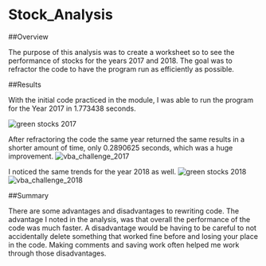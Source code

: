 # Stock_Analysis

##Overview

The purpose of this analysis was to create a worksheet so to see the performance of stocks for the years 2017 and 2018. The goal was to refractor the code to have the program run as efficiently as possible.


##Results

With the initial code practiced in the module, I was able to run the program for the Year 2017 in 1.773438 seconds.

![green stocks 2017](https://user-images.githubusercontent.com/106573185/200087021-216a81db-dbdd-4200-9843-860c6674d5a8.PNG)


After refractoring the code the same year returned the same results in a shorter amount of time, only 0.2890625 seconds, which was a huge improvement.
![vba_challenge_2017](https://user-images.githubusercontent.com/106573185/200087212-608e2c39-0955-40c8-8805-1b2d3d58c02d.PNG)

I noticed the same trends for the year 2018 as well.
![green stocks 2018](https://user-images.githubusercontent.com/106573185/200087254-205347da-5c22-4afb-8a71-aefd68c061ec.PNG)
![vba_challenge_2018](https://user-images.githubusercontent.com/106573185/200087265-cb356a73-c905-4a77-8347-71c67566425e.PNG)


##Summary

There are some advantages and disadvantages to rewriting code. The advantage I noted in the analysis, was that overall the performance of the code was much faster. A disadvantage would be having to be careful to not accidentally delete something that worked fine before and losing your place in the code. Making comments and saving work often helped me work through those disadvantages.
